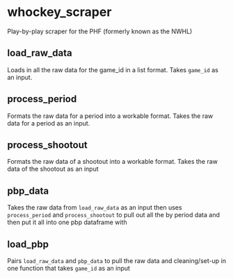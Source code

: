 # whockey_scraper
Play-by-play scraper for the PHF (formerly known as the NWHL)

## load_raw_data
Loads in all the raw data for the game_id in a list format. Takes `game_id` as an input.

## process_period
Formats the raw data for a period into a workable format. Takes the raw data for a period as an input.

## process_shootout
Formats the raw data of a shootout into a workable format. Takes the raw data of the shootout as an input

## pbp_data
Takes the raw data from `load_raw_data` as an input then uses `process_period` and `process_shootout` to pull out all the by period data and then put it all into one pbp dataframe with 

## load_pbp
Pairs `load_raw_data` and `pbp_data` to pull the raw data and cleaning/set-up in one function that takes `game_id` as an input
